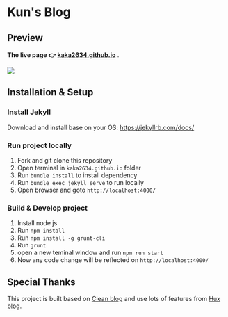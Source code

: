 # Kun's Blog


## Preview 

**The live page :point_right: [kaka2634.github.io](https://kaka2634.github.io)** .

![](/images/kun-blog.png)


## Installation & Setup

### Install Jekyll
Download and install base on your OS: <https://jekyllrb.com/docs/>

### Run project locally
1. Fork and git clone this repository
2. Open terminal in `kaka2634.github.io` folder 
3. Run `bundle install` to install dependency 
4. Run `bundle exec jekyll serve` to run locally
5. Open browser and goto `http://localhost:4000/`

### Build & Develop project
1. Install node js
2. Run `npm install`
3. Run `npm install -g grunt-cli`
4. Run `grunt`
5. open a new teminal window and run `npm run start`
6. Now any code change will be reflected on `http://localhost:4000/`

## Special Thanks
This project is built based on [Clean blog](https://github.com/startbootstrap/startbootstrap-clean-blog-jekyll) and use lots of features from [Hux blog](https://github.com/Huxpro/huxpro.github.io).
